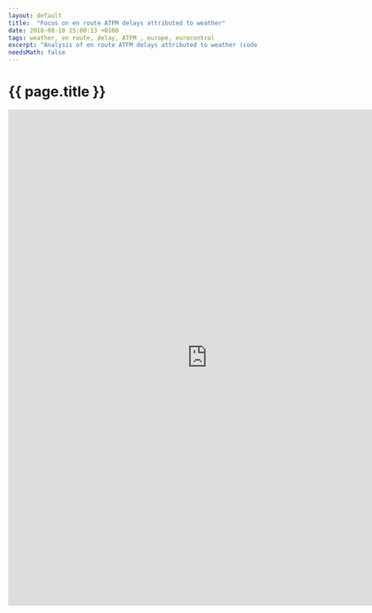 ```yaml
---
layout: default
title:  "Focus on en route ATFM delays attributed to weather"
date: 2018-08-10 15:00:13 +0100
tags: weather, en route, delay, ATFM , europe, eurocontrol
excerpt: "Analysis of en route ATFM delays attributed to weather (code W)"
needsMath: false
---
```


# {{ page.title }}


<iframe width="800" height="1000" src="https://datastudio.google.com/embed/reporting/1a3L7e-UdZAw-luHd-DcMjNuRzWV6M4aP/page/tnWW" frameborder="0" style="border:0" allowfullscreen></iframe>